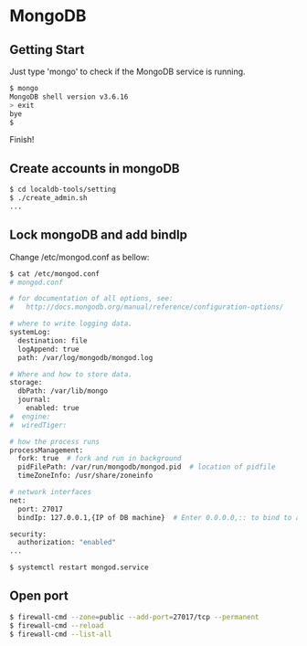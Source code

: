 # MongoDB

## Getting Start

Just type 'mongo' to check if the MongoDB service is running.

```bash
$ mongo
MongoDB shell version v3.6.16
> exit
bye
$
```

<!--
If the service doesn't seem to be running,<br>
maybe the package has not been installed or the service has not been started, <br>
so please check [pre requirement page](requirements.md) to install/start the service.
-->

Finish!

## Create accounts in mongoDB

```bash
$ cd localdb-tools/setting
$ ./create_admin.sh
...
```

## Lock mongoDB and add bindIp
Change /etc/mongod.conf as bellow:
```bash
$ cat /etc/mongod.conf
# mongod.conf

# for documentation of all options, see:
#   http://docs.mongodb.org/manual/reference/configuration-options/

# where to write logging data.
systemLog:
  destination: file
  logAppend: true
  path: /var/log/mongodb/mongod.log

# Where and how to store data.
storage:
  dbPath: /var/lib/mongo
  journal:
    enabled: true
#  engine:
#  wiredTiger:

# how the process runs
processManagement:
  fork: true  # fork and run in background
  pidFilePath: /var/run/mongodb/mongod.pid  # location of pidfile
  timeZoneInfo: /usr/share/zoneinfo

# network interfaces
net:
  port: 27017
  bindIp: 127.0.0.1,{IP of DB machine}  # Enter 0.0.0.0,:: to bind to all IPv4 and IPv6 addresses or, alternatively, use the net.bindIpAll setting.

security:
  authorization: "enabled"
...
```
```bash
$ systemctl restart mongod.service
```


## Open port
```bash
$ firewall-cmd --zone=public --add-port=27017/tcp --permanent
$ firewall-cmd --reload
$ firewall-cmd --list-all
```


